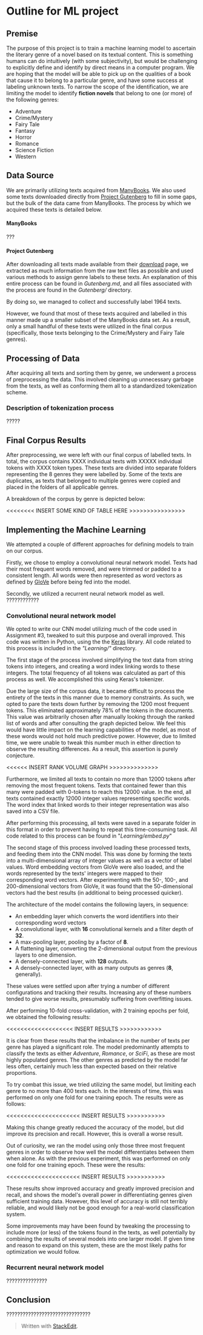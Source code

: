 # Outline for ML project

## Premise

The purpose of this project is to train a machine learning model to ascertain the literary genre of a novel based on its textual content.  This is something humans can do intuitively (with some subjectivity), but would be challenging to explicitly define and identify by direct means in a computer program.  We are hoping that the model will be able to pick up on the qualities of a book that cause it to belong to a particular genre, and have some success at labeling unknown texts.  To narrow the scope of the identification, we are limiting the model to identify **fiction novels** that belong to one (or more) of the following genres:

 - Adventure
 - Crime/Mystery
 - Fairy Tale
 - Fantasy
 - Horror
 - Romance
 - Science Fiction
 - Western

## Data Source

We are primarily utilizing texts acquired from [ManyBooks](http://manybooks.net/).  We also used some texts downloaded directly from [Project Gutenberg](http://www.gutenberg.org) to fill in some gaps, but the bulk of the data came from ManyBooks.  The process by which we acquired these texts is detailed below.

#### **ManyBooks**

???

#### **Project Gutenberg**

After downloading all texts made available from their [download](http://www.gutenberg.org/wiki/Gutenberg:Information_About_Robot_Access_to_our_Pages) page, we extracted as much information from the raw text files as possible and used various methods to assign genre labels to these texts.  An explanation of this entire process can be found in *Gutenberg.md*, and all files associated with the process are found in the *Gutenberg/* directory.

By doing so, we managed to collect and successfully label 1964 texts.

However, we found that most of these texts acquired and labelled in this manner made up a smaller subset of the ManyBooks data set.  As a result, only a small handful of these texts were utilized in the final corpus (specifically, those texts belonging to the Crime/Mystery and Fairy Tale genres).  


## Processing of Data

After acquiring all texts and sorting them by genre, we underwent a process of preprocessing the data.  This involved cleaning up unnecessary garbage from the texts, as well as conforming them all to a standardized tokenization scheme.    

### Description of tokenization process

?????

## Final Corpus Results

After preprocessing, we were left with our final corpus of labelled texts.  In total, the corpus contains XXXX individual texts with XXXXX individual tokens with XXXX token types.  These texts are divided into separate folders representing the 8 genres they were labelled by.  Some of the texts are duplicates, as texts that belonged to multiple genres were copied and placed in the folders of all applicable genres.

A breakdown of the corpus by genre is depicted below:

<<<<<<<< INSERT SOME KIND OF TABLE HERE >>>>>>>>>>>>>>>>

## Implementing the Machine Learning

We attempted a couple of different approaches for defining models to train on our corpus.  

Firstly, we chose to employ a convolutional neural network model.  Texts had their most frequent words removed, and were trimmed or padded to a consistent length.  All words were then represented as word vectors as defined by [GloVe](http://nlp.stanford.edu/projects/glove/) before being fed into the model.

Secondly, we utilized a recurrent neural network model as well.
????????????

### Convolutional neural network model

We opted to write our CNN model utilizing much of the code used in Assignment #3, tweaked to suit this purpose and overall improved.  This code was written in Python, using the the [Keras](www.keras.io) library.  All code related to this process is included in the *"Learning/"* directory.

The first stage of the process involved simplifying the text data from string tokens into integers, and creating a word index linking words to these integers.  The total frequency of all tokens was calculated as part of this process as well.  We accomplished this using Keras's tokenizer.  

Due the large size of the corpus data, it became difficult to process the entirety of the texts in this manner due to memory constraints.  As such, we opted to pare the texts down further by removing the 1200 most frequent tokens.  This eliminated approximately 78% of the tokens in the documents.  This value was arbitrarily chosen after manually looking through the ranked list of words and after consulting the graph depicted below.  We feel this would have little impact on the learning capabilities of the model, as most of these words would not hold much predictive power.  However, due to limited time, we were unable to tweak this number much in either direction to observe the resulting differences.  As a result, this assertion is purely conjecture.

<<<<<< INSERT RANK VOLUME GRAPH >>>>>>>>>>>>>>

Furthermore, we limited all texts to contain no more than 12000 tokens after removing the most frequent tokens.  Texts that contained fewer than this many were padded with 0-tokens to reach this 12000 value.  In the end, all texts contained exactly 12000 integer values representing specific words.  The word index that linked words to their integer representation was also saved into a CSV file.

After performing this processing, all texts were saved in a separate folder in this format in order to prevent having to repeat this time-consuming task.  All code related to this process can be found in "*Learning/embed.py*"

The second stage of this process involved loading these processed texts, and feeding them into the CNN model.  This was done by forming the texts into a multi-dimensional array of integer values as well as a vector of label values.  Word embedding vectors from GloVe were also loaded, and the words represented by the texts' integers were mapped to their corresponding word vectors.  After experimenting with the 50-, 100-, and 200-dimensional vectors from GloVe, it was found that the 50-dimensional vectors had the best results (in additional to being processed quicker).

The architecture of the model contains the following layers, in sequence:

 - An embedding layer which converts the word identifiers into their corresponding word vectors
 - A convolutional layer, with **16** convolutional kernels and a filter depth of **32**.
 - A max-pooling layer, pooling by a factor of **8**.
 - A flattening layer, converting the 2-dimensional output from the previous layers to one dimension.
 - A densely-connected layer, with **128** outputs.
 - A densely-connected layer, with as many outputs as genres (**8**, generally).

These values were settled upon after trying a number of different configurations and tracking their results.  Increasing any of these numbers tended to give worse results, presumably suffering from overfitting issues.

After performing 10-fold cross-validation, with 2 training epochs per fold, we obtained the following results:

<<<<<<<<<<<<<<<<<<< INSERT RESULTS >>>>>>>>>>>>

It is clear from these results that the imbalance in the number of texts per genre has played a significant role.  The model predominantly attempts to classify the texts as either *Adventure*, *Romance*, or *SciFi*, as these are most highly populated genres.  The other genres as predicted by the model far less often, certainly much less than expected based on their relative proportions.

To try combat this issue, we tried utilizing the same model, but limiting each genre to no more than 400 texts each.  In the interests of time, this was performed on only one fold for one training epoch.  The results were as follows:

<<<<<<<<<<<<<<<<<<<<< INSERT RESULTS >>>>>>>>>>>

Making this change greatly reduced the accuracy of the model, but did improve its precision and recall.  However, this is overall a worse result.

Out of curiosity, we ran the model using only those three most frequent genres in order to observe how well the model differentiates between them when alone.  As with the previous experiment, this was performed on only one fold for one training epoch.  These were the results:

<<<<<<<<<<<<<<<<<<<<< INSERT RESULTS >>>>>>>>>>>

These results show improved accuracy and greatly improved precision and recall, and shows the model's overall power in differentiating genres given sufficient training data.  However, this level of accuracy is still not terribly reliable, and would likely not be good enough for a real-world classification system.

Some improvements may have been found by tweaking the processing to include more (or less) of the tokens found in the texts, as well potentially by combining the results of several models into one larger model.  If given time and reason to expand on this system, these are the most likely paths for optimization we would follow.  

### Recurrent neural network model

???????????????


## Conclusion

 ???????????????????????????????






> Written with [StackEdit](https://stackedit.io/).